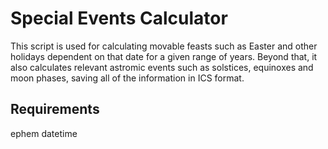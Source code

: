 # Special Events Calculator

This script is used for calculating movable feasts such as Easter and other holidays dependent on that date for a given range of years. Beyond that, it also calculates relevant astromic events such as solstices, equinoxes and moon phases, saving all of the information in ICS format.

## Requirements
ephem
datetime

